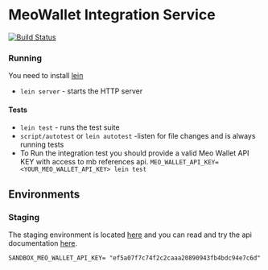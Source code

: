 # MeoWallet Integration Service

[![Build Status](https://semaphoreci.com/api/v1/projects/287e777d-687f-4770-a040-a66a7104110f/812449/shields_badge.svg)](https://semaphoreci.com/rupeal/meowallet-integration)

### Running

You need to install [lein](http://leiningen.org/)

* `lein server` - starts the HTTP server

#### Tests

* `lein test` - runs the test suite
* `script/autotest` or `lein autotest` -listen for file changes and is always running tests
* To Run the integration test you should provide a valid Meo Wallet API KEY with access to mb references api.
  `MEO_WALLET_API_KEY=<YOUR_MEO_WALLET_API_KEY> lein test`


## Environments

### Staging

The staging environment is located [here](http://meo-wallet-integration-staging.herokuapp.com/) and you can read and try the api documentation [here](http://meo-wallet-integration-staging.herokuapp.com/api-docs/).

`SANDBOX_MEO_WALLET_API_KEY= "ef5a07f7c74f2c2caaa20890943fb4bdc94e7c6d"`

